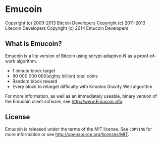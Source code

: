 Emucoin
================================

Copyright (c) 2009-2013 Bitcoin Developers
Copyright (c) 2011-2013 Litecoin Developers
Copyright (c) 2014 Emucoin Developers

What is Emucoin?
----------------

Emucoin is a lite version of Bitcoin using scrypt-adaptive-N as a proof-of-work algorithm.
 - 1 minute block target
 - 80 000 000 000(eighty billion) total coins
 - Random block reward
 - Every block to retarget difficulty with Kimotos Gravity Well algorithm

For more information, as well as an immediately useable, binary version of
the Emucoin client sofware, see http://www.Emucoin.info

License
-------

Emucoin is released under the terms of the MIT license. See `COPYING` for more
information or see http://opensource.org/licenses/MIT.
